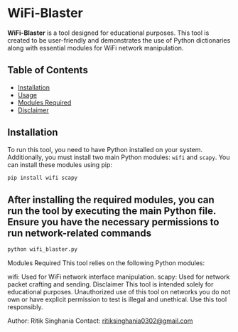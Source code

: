 # WiFi-Blaster

**WiFi-Blaster** is a tool designed for educational purposes. This tool is created to be user-friendly and demonstrates the use of Python dictionaries along with essential modules for WiFi network manipulation.

## Table of Contents
- [Installation](#installation)
- [Usage](#usage)
- [Modules Required](#modules-required)
- [Disclaimer](#disclaimer)

## Installation

To run this tool, you need to have Python installed on your system. Additionally, you must install two main Python modules: `wifi` and `scapy`. You can install these modules using pip:

```sh
pip install wifi scapy
```
## After installing the required modules, you can run the tool by executing the main Python file. Ensure you have the necessary permissions to run network-related commands
```sh
python wifi_blaster.py
```
Modules Required
This tool relies on the following Python modules:

wifi: Used for WiFi network interface manipulation.
scapy: Used for network packet crafting and sending.
Disclaimer
This tool is intended solely for educational purposes. Unauthorized use of this tool on networks you do not own or have explicit permission to test is illegal and unethical. Use this tool responsibly.

Author: Ritik Singhania
Contact: ritiksinghania0302@gmail.com
